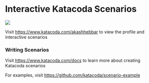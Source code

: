 # Interactive Katacoda Scenarios

[![](http://shields.katacoda.com/katacoda/akashhebbar/count.svg)](https://www.katacoda.com/akashhebbar "Get your profile on Katacoda.com")

Visit https://www.katacoda.com/akashhebbar to view the profile and interactive scenarios

### Writing Scenarios
Visit https://www.katacoda.com/docs to learn more about creating Katacoda scenarios

For examples, visit https://github.com/katacoda/scenario-example
